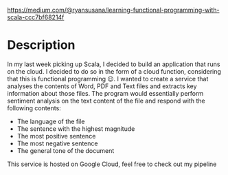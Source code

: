 https://medium.com/@ryansusana/learning-functional-programming-with-scala-ccc7bf68214f

# Description
In my last week picking up Scala, I decided to build an application that runs on the cloud. I decided to do so in the form of a cloud function, considering that this is functional programming 😉. I wanted to create a service that analyses the contents of Word, PDF and Text files and extracts key information about those files. The program would essentially perform sentiment analysis on the text content of the file and respond with the following contents:
- The language of the file
- The sentence with the highest magnitude
- The most positive sentence
- The most negative sentence
- The general tone of the document

This service is hosted on Google Cloud, feel free to check out my pipeline
